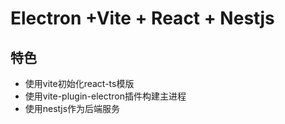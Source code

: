 # Electron +Vite + React + Nestjs

## 特色

- 使用vite初始化react-ts模版
- 使用vite-plugin-electron插件构建主进程
- 使用nestjs作为后端服务
